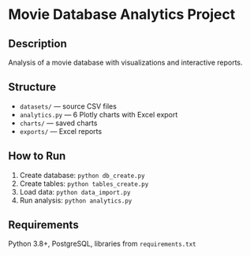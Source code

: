 # Movie Database Analytics Project

## Description
Analysis of a movie database with visualizations and interactive reports.

## Structure
- `datasets/` — source CSV files
- `analytics.py` — 6 Plotly charts with Excel export
- `charts/` — saved charts
- `exports/` — Excel reports

## How to Run
1. Create database: `python db_create.py`
2. Create tables: `python tables_create.py`
3. Load data: `python data_import.py`
4. Run analysis: `python analytics.py`

## Requirements
Python 3.8+, PostgreSQL, libraries from `requirements.txt`